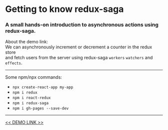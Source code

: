 # Getting to know redux-saga

### A small hands-on introduction to asynchronous actions using redux-saga.

About the demo link: <br>
We can asynchronously increment or decrement a counter in the redux store <br>
and fetch users from the server using redux-saga `workers` `watchers` and `effects`.

<hr>

Some npm/npx commands:
- `npx create-react-app my-app`
- `npm i redux`
- `npm i react-redux`
- `npm i redux-saga`
- `npm i gh-pages --save-dev`

<hr>

[<< DEMO LINK >>](https://ik-web.github.io/react_redux_redux-saga/)
